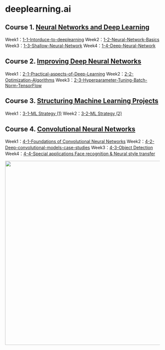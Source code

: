 # deeplearning.ai

## Course 1. [Neural Networks and Deep Learning](https://github.com/zhaoxuyan/deeplearning.ai/tree/master/1-Neural%20Networks%20and%20Deep%20Learning)

Week1：[1-1-Intorduce-to-deeplearning](https://github.com/zhaoxuyan/deeplearning.ai/tree/master/1-Neural%20Networks%20and%20Deep%20Learning/1-1-Intorduce-to-deeplearning)
Week2：[1-2-Neural-Network-Basics](https://github.com/zhaoxuyan/deeplearning.ai/tree/master/1-Neural%20Networks%20and%20Deep%20Learning/1-2-Neural-Network-Basics)
Week3：[1-3-Shallow-Neural-Network](https://github.com/zhaoxuyan/deeplearning.ai/tree/master/1-Neural%20Networks%20and%20Deep%20Learning/1-3-Shallow-Neural-Network)
Week4：[1-4-Deep-Neural-Network](https://github.com/zhaoxuyan/deeplearning.ai/tree/master/1-Neural%20Networks%20and%20Deep%20Learning/1-4-Deep-Neural-Network)

## Course 2. [Improving Deep Neural Networks](https://github.com/zhaoxuyan/deeplearning.ai/tree/master/2-Improving%20Deep%20Neural%20Networks)

Week1：[2-1-Practical-aspects-of-Deep-Learning](https://github.com/zhaoxuyan/deeplearning.ai/tree/master/2-Improving%20Deep%20Neural%20Networks/2-1-Practical-aspects-of-Deep-Learning)
Week2：[2-2-Optimization-Algorithms](https://github.com/zhaoxuyan/deeplearning.ai/tree/master/2-Improving%20Deep%20Neural%20Networks/2-2-Optimization-Algorithms)
Week3：[2-3-Hyperparameter-Tuning-Batch-Norm-TensorFlow](https://github.com/zhaoxuyan/deeplearning.ai/tree/master/2-Improving%20Deep%20Neural%20Networks/2-3-Hyperparameter-Tuning-Batch-Norm-TensorFlow)

## Course 3. [Structuring Machine Learning Projects](https://github.com/zhaoxuyan/deeplearning.ai/tree/master/3-Structuring%20Machine%20Learning%20Projects)

Week1：[3-1-ML Strategy (1)](https://github.com/zhaoxuyan/deeplearning.ai/tree/master/3-Structuring%20Machine%20Learning%20Projects/3-1-ML%20Strategy%20(1))
Week2：[3-2-ML Strategy (2)](https://github.com/zhaoxuyan/deeplearning.ai/tree/master/3-Structuring%20Machine%20Learning%20Projects/3-2-ML%20Strategy%20(2))
## Course 4. [Convolutional Neural Networks](https://github.com/zhaoxuyan/deeplearning.ai/tree/master/4-Convolutional%20Neural%20Networks)

Week1：[4-1-Foundations of Convolutional Neural Networks](https://github.com/zhaoxuyan/deeplearning.ai/tree/master/4-Convolutional%20Neural%20Networks/4-1-Foundations%20of%20Convolutional%20Neural%20Networks)
Week2：[4-2-Deep-convolutional-models-case-studies](https://github.com/zhaoxuyan/deeplearning.ai/tree/master/4-Convolutional%20Neural%20Networks/4-2-Deep-convolutional-models-case-studies)
Week3：[4-3-Object Detection](https://github.com/zhaoxuyan/deeplearning.ai/tree/master/4-Convolutional%20Neural%20Networks/4-3-Object%20Detection)
Week4：[4-4-Special applications Face recognition & Neural style transfer](https://github.com/zhaoxuyan/deeplearning.ai/tree/master/4-Convolutional%20Neural%20Networks/4-4-Special%20applications%20Face%20recognition%20%26%20Neural%20style%20transfer)

<img src="https://ws3.sinaimg.cn/large/006tNc79gy1fvqjngndj4j30v30pw0u2.jpg" width=600px>